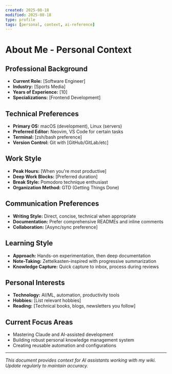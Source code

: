 ```yaml
---
created: 2025-08-18
modified: 2025-08-18
type: profile
tags: [personal, context, ai-reference]
---
```


# About Me - Personal Context

## Professional Background
- **Current Role:** [Software Engineer]
- **Industry:** [Sports Media]
- **Years of Experience:** [10]
- **Specializations:** [Frontend Development]

## Technical Preferences
- **Primary OS:** macOS (development), Linux (servers)
- **Preferred Editor:** Neovim, VS Code for certain tasks
- **Terminal:** [zsh/bash preference]
- **Version Control:** Git with [GitHub/GitLab/etc]

## Work Style
- **Peak Hours:** [When you're most productive]
- **Deep Work Blocks:** [Preferred duration]
- **Break Style:** Pomodoro technique enthusiast
- **Organization Method:** GTD (Getting Things Done)

## Communication Preferences
- **Writing Style:** Direct, concise, technical when appropriate
- **Documentation:** Prefer comprehensive READMEs and inline comments
- **Collaboration:** [Async/sync preference]

## Learning Style
- **Approach:** Hands-on experimentation, then deep documentation
- **Note-Taking:** Zettelkasten-inspired with progressive summarization
- **Knowledge Capture:** Quick capture to inbox, process during reviews

## Personal Interests
- **Technology:** AI/ML, automation, productivity tools
- **Hobbies:** [List relevant hobbies]
- **Reading:** [Technical books, blogs, newsletters you follow]

## Current Focus Areas
- Mastering Claude and AI-assisted development
- Building robust personal knowledge management system
- Creating reusable automation and configurations

---
*This document provides context for AI assistants working with my wiki. Update regularly to maintain accuracy.*